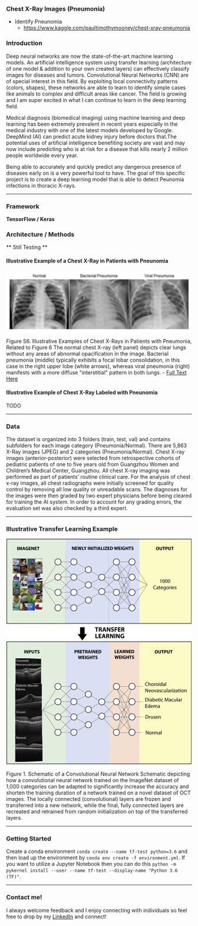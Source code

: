### Chest X-Ray Images (Pneumonia)

* Identify Pneunomia
  + https://www.kaggle.com/paultimothymooney/chest-xray-pneumonia

### Introduction

Deep neural networks are now the state-of-the-art machine learning models. An artificial 
intelligence system using transfer learning (architecture of one model & addition to your own created layers) can effectively classify images for diseases
and tumors. Convolutional Neural Networks (CNN) are of special interest in this field. By exploiting local connectivity patterns (colors, shapes), these networks
are able to learn to identify simple cases like animals to complex and difficult areas like cancer. The field is growing and I am super excited in what I can continue
to learn in the deep learning field.

Medical diagnosis (biomedical imaging) using machine learning and deep learning has been extremely prevalent in recent years especially in the medical industry with one 
of the latest models developed by Google. DeepMind (AI) can predict acute kidney injury before doctors that.The potential uses of artificial intelligence 
benefiting society are vast and may now include predicting who is at risk for a disease that kills nearly 2 million people worldwide every year.

Being able to accurately and quickly predict any dangerous presence of diseases early on is a very powerful tool to have. The goal of this specific
project is to create a deep learning model that is able to detect Peunomia infections in thoracic X-rays.
_____________________________________________________________________________________________

### Framework 

**TensorFlow / Keras**

### Architecture / Methods

** Still Testing **

#### Illustrative Example of a Chest X-Ray in Patients with Pneunomia
![Image](https://raw.githubusercontent.com/davidtnly/DeepLearning/master/07-pneunomia-radiograph-imaging/etc/xray.png)

Figure S6. Illustrative Examples of Chest X-Rays in Patients with Pneumonia, Related to Figure 6 The normal chest X-ray (left panel) 
depicts clear lungs without any areas of abnormal opacification in the image. Bacterial pneumonia (middle) typically exhibits a focal 
lobar consolidation, in this case in the right upper lobe (white arrows), whereas viral pneumonia (right) manifests with a more diffuse 
"interstitial" pattern in both lungs. - [Full Text Here](http://www.cell.com/cell/fulltext/S0092-8674(18)30154-5)

#### Illustrative Example of Chest X-Ray Labeled with Pneunomia

TODO
_____________________________________________________________________________________________

### Data

The dataset is organized into 3 folders (train, test, val) and contains subfolders for each image category (Pneumonia/Normal). There are 
5,863 X-Ray images (JPEG) and 2 categories (Pneumonia/Normal). Chest X-ray images (anterior-posterior) were selected from retrospective 
cohorts of pediatric patients of one to five years old from Guangzhou Women and Children’s Medical Center, Guangzhou. All chest X-ray 
imaging was performed as part of patients’ routine clinical care. For the analysis of chest x-ray images, all chest radiographs were initially 
screened for quality control by removing all low quality or unreadable scans. The diagnoses for the images were then graded by two expert 
physicians before being cleared for training the AI system. In order to account for any grading errors, the evaluation set was also checked 
by a third expert.
_____________________________________________________________________________________________

### Illustrative Transfer Learning Example 

![Image](https://raw.githubusercontent.com/davidtnly/DeepLearning/master/07-pneunomia-radiograph-imaging/etc/transfer-learning.jpg)

Figure 1. Schematic of a Convolutional Neural Network
Schematic depicting how a convolutional neural network trained on the ImageNet dataset of 1,000 categories can be adapted to significantly increase 
the accuracy and shorten the training duration of a network trained on a novel dataset of OCT images. The locally connected (convolutional) layers are 
frozen and transferred into a new network, while the final, fully connected layers are recreated and retrained from random initialization on top of the 
transferred layers.
_____________________________________________________________________________________________

### Getting Started

Create a conda environment ```conda create --name tf-test python=3.6``` and then load up the environment by ```conda env create -f environment.yml```.
If you want to utilize a Jupyter Notebook then you can do this ```python -m pykernel install --user --name tf-test --display-name "Python 3.6 (TF)"```.

_____________________________________________________________________________________________

### Contact me!

I always welcome feedback and I enjoy connecting with individuals so feel free to drop by my [LinkedIn](https://www.linkedin.com/in/davidtly) and connect!
